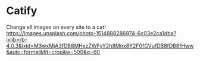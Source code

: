 # Catify
Change all images on every site to a cat!
https://images.unsplash.com/photo-1514888286974-6c03e2ca1dba?ixlib=rb-4.0.3&ixid=M3wxMjA3fDB8MHxzZWFyY2h8Mnx8Y2F0fGVufDB8fDB8fHww&auto=format&fit=crop&w=500&q=60
